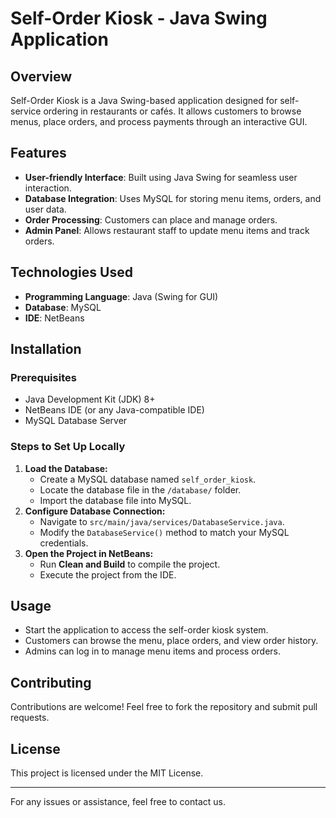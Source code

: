 # Self-Order Kiosk - Java Swing Application

## Overview
Self-Order Kiosk is a Java Swing-based application designed for self-service ordering in restaurants or cafés. It allows customers to browse menus, place orders, and process payments through an interactive GUI.

## Features
- **User-friendly Interface**: Built using Java Swing for seamless user interaction.
- **Database Integration**: Uses MySQL for storing menu items, orders, and user data.
- **Order Processing**: Customers can place and manage orders.
- **Admin Panel**: Allows restaurant staff to update menu items and track orders.

## Technologies Used
- **Programming Language**: Java (Swing for GUI)
- **Database**: MySQL
- **IDE**: NetBeans

## Installation
### Prerequisites
- Java Development Kit (JDK) 8+
- NetBeans IDE (or any Java-compatible IDE)
- MySQL Database Server

### Steps to Set Up Locally
1. **Load the Database:**
   - Create a MySQL database named `self_order_kiosk`.
   - Locate the database file in the `/database/` folder.
   - Import the database file into MySQL.
2. **Configure Database Connection:**
   - Navigate to `src/main/java/services/DatabaseService.java`.
   - Modify the `DatabaseService()` method to match your MySQL credentials.
3. **Open the Project in NetBeans:**
   - Run **Clean and Build** to compile the project.
   - Execute the project from the IDE.

## Usage
- Start the application to access the self-order kiosk system.
- Customers can browse the menu, place orders, and view order history.
- Admins can log in to manage menu items and process orders.

## Contributing
Contributions are welcome! Feel free to fork the repository and submit pull requests.

## License
This project is licensed under the MIT License.

---
For any issues or assistance, feel free to contact us.

